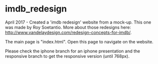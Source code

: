 # imdb_redesign
April 2017 - Created a 'imdb redesign' website from a mock-up. This one was made by Roy Soetantio. More about those redesigns here: http://www.vandelaydesign.com/redesign-concepts-for-imdb/.

The main page is "index.html". Open this page to navigate on the website.

Please check the iphone branch for an iphone presentation and the responsive branch to get the responsive version (until 768px).
